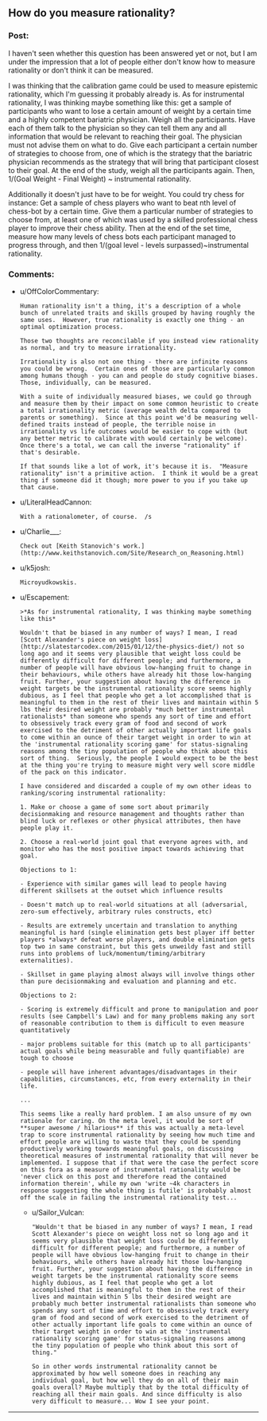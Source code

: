 ## How do you measure rationality?

### Post:

I haven't seen whether this question has been answered yet or not, but I am under the impression that a lot of people either don't know how to measure rationality or don't think it can be measured.

I was thinking that the calibration game could be used to measure epistemic rationality, which I'm guessing it probably already is. As for instrumental rationality, I was thinking maybe something like this: get a sample of participants who want to lose a certain amount of weight by a certain time and a highly competent bariatric physician. Weigh all the participants. Have each of them talk to the physician so they can tell them any and all information that would be relevant to reaching their goal. The physician must not advise them on what to do. Give each participant a certain number of strategies to choose from, one of which is the strategy that the bariatric physician recommends as the strategy that will bring that participant closest to their goal. At the end of the study, weigh all the participants again. Then, 1/(Goal Weight - Final Weight) ~ instrumental rationality.

Additionally it doesn't just have to be for weight. You could try chess for instance: Get a sample of chess players who want to beat nth level of chess-bot by a certain time. Give them a particular number of strategies to choose from, at least one of which was used by a skilled professional chess player to improve their chess ability. Then at the end of the set time, measure how many levels of chess bots each participant managed to progress through, and then 1/(goal level - levels surpassed)~instrumental rationality.

### Comments:

- u/OffColorCommentary:
  ```
  Human rationality isn't a thing, it's a description of a whole bunch of unrelated traits and skills grouped by having roughly the same uses.  However, true rationality is exactly one thing - an optimal optimization process.

  Those two thoughts are reconcilable if you instead view rationality as normal, and try to measure irrationality.

  Irrationality is also not one thing - there are infinite reasons you could be wrong.  Certain ones of those are particularly common among humans though - you can and people do study cognitive biases.  Those, individually, can be measured.

  With a suite of individually measured biases, we could go through and measure them by their impact on some common heuristic to create a total irrationality metric (average wealth delta compared to parents or something).  Since at this point we'd be measuring well-defined traits instead of people, the terrible noise in irrationality vs life outcomes would be easier to cope with (but any better metric to calibrate with would certainly be welcome).  Once there's a total, we can call the inverse "rationality" if that's desirable.

  If that sounds like a lot of work, it's because it is.  "Measure rationality" isn't a primitive action.  I think it would be a great thing if someone did it though; more power to you if you take up that cause.
  ```

- u/LiteralHeadCannon:
  ```
  With a rationalometer, of course.  /s
  ```

- u/Charlie___:
  ```
  Check out [Keith Stanovich's work.](http://www.keithstanovich.com/Site/Research_on_Reasoning.html)
  ```

- u/k5josh:
  ```
  Microyudkowskis.
  ```

- u/Escapement:
  ```
  >*As for instrumental rationality, I was thinking maybe something like this*

  Wouldn't that be biased in any number of ways? I mean, I read [Scott Alexander's piece on weight loss](http://slatestarcodex.com/2015/01/12/the-physics-diet/) not so long ago and it seems very plausible that weight loss could be differently difficult for different people; and furthermore, a number of people will have obvious low-hanging fruit to change in their behaviours, while others have already hit those low-hanging fruit. Further, your suggestion about having the difference in weight targets be the instrumental rationality score seems highly dubious, as I feel that people who get a lot accomplished that is meaningful to them in the rest of their lives and maintain within 5 lbs their desired weight are probably *much better instrumental rationalists* than someone who spends any sort of time and effort to obsessively track every gram of food and second of work exercised to the detriment of other actually important life goals to come within an ounce of their target weight in order to win at the 'instrumental rationality scoring game' for status-signaling reasons among the tiny population of people who think about this sort of thing.  Seriously, the people I would expect to be the best at the thing you're trying to measure might very well score middle of the pack on this indicator.

  I have considered and discarded a couple of my own other ideas to ranking/scoring instrumental rationality:

  1. Make or choose a game of some sort about primarily decisionmaking and resource management and thoughts rather than blind luck or reflexes or other physical attributes, then have people play it.

  2. Choose a real-world joint goal that everyone agrees with, and monitor who has the most positive impact towards achieving that goal.

  Objections to 1: 

  - Experience with similar games will lead to people having different skillsets at the outset which influence results

  - Doesn't match up to real-world situations at all (adversarial, zero-sum effectively, arbitrary rules constructs, etc)  

  - Results are extremely uncertain and translation to anything meaningful is hard (single elimination gets best player iff better players *always* defeat worse players, and double elimination gets top two in same constraint, but this gets unweildy fast and still runs into problems of luck/momentum/timing/arbitrary externalities).

  - Skillset in game playing almost always will involve things other than pure decisionmaking and evaluation and planning and etc.

  Objections to 2:

  - Scoring is extremely difficult and prone to manipulation and poor results (see Campbell's Law) and for many problems making any sort of reasonable contribution to them is difficult to even measure quantitatively

  - major problems suitable for this (match up to all participants' actual goals while being measurable and fully quantifiable) are tough to choose

  - people will have inherent advantages/disadvantages in their capabilities, circumstances, etc, from every externality in their life.

  ...

  This seems like a really hard problem. I am also unsure of my own rationale for caring. On the meta level, it would be sort of **super awesome / hilarious** if this was actually a meta-level trap to score instrumental rationality by seeing how much time and effort people are willing to waste that they could be spending productively working towards meaningful goals, on discussing theoretical measures of instrumental rationality that will never be implemented. I suppose that if that were the case the perfect score on this fora as a measure of instrumental rationality would be 'never click on this post and therefore read the contained information therein', while my own 'write ~4k characters in response suggesting the whole thing is futile' is probably almost off the scale in failing the instrumental rationality test...
  ```

  - u/Sailor_Vulcan:
    ```
    "Wouldn't that be biased in any number of ways? I mean, I read Scott Alexander's piece on weight loss not so long ago and it seems very plausible that weight loss could be differently difficult for different people; and furthermore, a number of people will have obvious low-hanging fruit to change in their behaviours, while others have already hit those low-hanging fruit. Further, your suggestion about having the difference in weight targets be the instrumental rationality score seems highly dubious, as I feel that people who get a lot accomplished that is meaningful to them in the rest of their lives and maintain within 5 lbs their desired weight are probably much better instrumental rationalists than someone who spends any sort of time and effort to obsessively track every gram of food and second of work exercised to the detriment of other actually important life goals to come within an ounce of their target weight in order to win at the 'instrumental rationality scoring game' for status-signaling reasons among the tiny population of people who think about this sort of thing."

    So in other words instrumental rationality cannot be approximated by how well someone does in reaching any individual goal, but how well they do on all of their main goals overall? Maybe multiply that by the total difficulty of reaching all their main goals. And since difficulty is also very difficult to measure... Wow I see your point.
    ```

---

